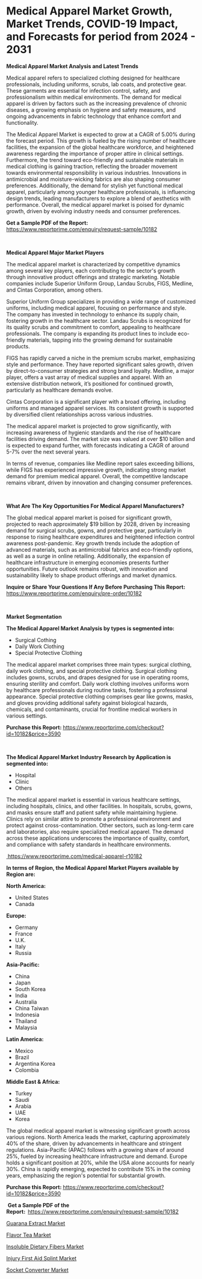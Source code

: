 <p><h1>Medical Apparel Market Growth, Market Trends, COVID-19 Impact, and Forecasts for period from 2024 - 2031</h1></p><p><strong>Medical Apparel Market Analysis and Latest Trends</strong></p>
<p><p>Medical apparel refers to specialized clothing designed for healthcare professionals, including uniforms, scrubs, lab coats, and protective gear. These garments are essential for infection control, safety, and professionalism within medical environments. The demand for medical apparel is driven by factors such as the increasing prevalence of chronic diseases, a growing emphasis on hygiene and safety measures, and ongoing advancements in fabric technology that enhance comfort and functionality.</p><p>The Medical Apparel Market is expected to grow at a CAGR of 5.00% during the forecast period. This growth is fueled by the rising number of healthcare facilities, the expansion of the global healthcare workforce, and heightened awareness regarding the importance of proper attire in clinical settings. Furthermore, the trend toward eco-friendly and sustainable materials in medical clothing is gaining traction, reflecting the broader movement towards environmental responsibility in various industries. Innovations in antimicrobial and moisture-wicking fabrics are also shaping consumer preferences. Additionally, the demand for stylish yet functional medical apparel, particularly among younger healthcare professionals, is influencing design trends, leading manufacturers to explore a blend of aesthetics with performance. Overall, the medical apparel market is poised for dynamic growth, driven by evolving industry needs and consumer preferences.</p></p>
<p><strong>Get a Sample PDF of the Report:&nbsp;</strong> <a href="https://www.reportprime.com/enquiry/request-sample/10182?utm_campaign=1551&utm_medium=2&utm_source=Github&utm_content=ia&utm_term=18102024&utm_id=medical-apparel">https://www.reportprime.com/enquiry/request-sample/10182</a></p>
<p>&nbsp;</p>
<p><strong>Medical Apparel Major Market Players</strong></p>
<p><p>The medical apparel market is characterized by competitive dynamics among several key players, each contributing to the sector's growth through innovative product offerings and strategic marketing. Notable companies include Superior Uniform Group, Landau Scrubs, FIGS, Medline, and Cintas Corporation, among others.</p><p>Superior Uniform Group specializes in providing a wide range of customized uniforms, including medical apparel, focusing on performance and style. The company has invested in technology to enhance its supply chain, fostering growth in the healthcare sector. Landau Scrubs is recognized for its quality scrubs and commitment to comfort, appealing to healthcare professionals. The company is expanding its product lines to include eco-friendly materials, tapping into the growing demand for sustainable products.</p><p>FIGS has rapidly carved a niche in the premium scrubs market, emphasizing style and performance. They have reported significant sales growth, driven by direct-to-consumer strategies and strong brand loyalty. Medline, a major player, offers a vast array of medical supplies and apparel. With an extensive distribution network, it’s positioned for continued growth, particularly as healthcare demands evolve.</p><p>Cintas Corporation is a significant player with a broad offering, including uniforms and managed apparel services. Its consistent growth is supported by diversified client relationships across various industries.</p><p>The medical apparel market is projected to grow significantly, with increasing awareness of hygienic standards and the rise of healthcare facilities driving demand. The market size was valued at over $10 billion and is expected to expand further, with forecasts indicating a CAGR of around 5-7% over the next several years.</p><p>In terms of revenue, companies like Medline report sales exceeding billions, while FIGS has experienced impressive growth, indicating strong market demand for premium medical apparel. Overall, the competitive landscape remains vibrant, driven by innovation and changing consumer preferences.</p></p>
<p>&nbsp;</p>
<p><strong>What Are The Key Opportunities For Medical Apparel Manufacturers?</strong></p>
<p><p>The global medical apparel market is poised for significant growth, projected to reach approximately $19 billion by 2028, driven by increasing demand for surgical scrubs, gowns, and protective gear, particularly in response to rising healthcare expenditures and heightened infection control awareness post-pandemic. Key growth trends include the adoption of advanced materials, such as antimicrobial fabrics and eco-friendly options, as well as a surge in online retailing. Additionally, the expansion of healthcare infrastructure in emerging economies presents further opportunities. Future outlook remains robust, with innovation and sustainability likely to shape product offerings and market dynamics.</p></p>
<p><strong>Inquire or Share Your Questions If Any Before Purchasing This Report:</strong> <a href="https://www.reportprime.com/enquiry/pre-order/10182?utm_campaign=1551&utm_medium=2&utm_source=Github&utm_content=ia&utm_term=18102024&utm_id=medical-apparel">https://www.reportprime.com/enquiry/pre-order/10182</a></p>
<p>&nbsp;</p>
<p><strong>Market Segmentation</strong></p>
<p><strong>The Medical Apparel Market Analysis by types is segmented into:</strong></p>
<p><ul><li>Surgical Cothing</li><li>Daily Work Clothing</li><li>Special Protective Clothing</li></ul></p>
<p><p>The medical apparel market comprises three main types: surgical clothing, daily work clothing, and special protective clothing. Surgical clothing includes gowns, scrubs, and drapes designed for use in operating rooms, ensuring sterility and comfort. Daily work clothing involves uniforms worn by healthcare professionals during routine tasks, fostering a professional appearance. Special protective clothing comprises gear like gowns, masks, and gloves providing additional safety against biological hazards, chemicals, and contaminants, crucial for frontline medical workers in various settings.</p></p>
<p><strong>Purchase this Report:&nbsp;</strong><a href="https://www.reportprime.com/checkout?id=10182&price=3590&utm_campaign=1551&utm_medium=2&utm_source=Github&utm_content=ia&utm_term=18102024&utm_id=medical-apparel">https://www.reportprime.com/checkout?id=10182&price=3590</a></p>
<p>&nbsp;</p>
<p><strong>The Medical Apparel Market Industry Research by Application is segmented into:</strong></p>
<p><ul><li>Hospital</li><li>Clinic</li><li>Others</li></ul></p>
<p><p>The medical apparel market is essential in various healthcare settings, including hospitals, clinics, and other facilities. In hospitals, scrubs, gowns, and masks ensure staff and patient safety while maintaining hygiene. Clinics rely on similar attire to promote a professional environment and protect against cross-contamination. Other sectors, such as long-term care and laboratories, also require specialized medical apparel. The demand across these applications underscores the importance of quality, comfort, and compliance with safety standards in healthcare environments.</p></p>
<p><a href="https://www.reportprime.com/medical-apparel-r10182?utm_campaign=1551&utm_medium=2&utm_source=Github&utm_content=ia&utm_term=18102024&utm_id=medical-apparel">&nbsp;https://www.reportprime.com/medical-apparel-r10182</a></p>
<p><strong>In terms of Region, the Medical Apparel Market Players available by Region are:</strong></p>
<p>
    <p> <strong> North America: </strong>
        <ul>
            <li>United States</li>
            <li>Canada</li>
        </ul>
        </p> 
    <p> <strong> Europe: </strong>
        <ul>
            <li>Germany</li>
            <li>France</li>
            <li>U.K.</li>
            <li>Italy</li>
            <li>Russia</li>
        </ul>
        </p> 
    <p> <strong> Asia-Pacific: </strong>
        <ul>
            <li>China</li>
            <li>Japan</li>
            <li>South Korea</li>
            <li>India</li>
            <li>Australia</li>
            <li>China Taiwan</li>
            <li>Indonesia</li>
            <li>Thailand</li>
            <li>Malaysia</li>
        </ul>
        </p> 
    <p> <strong> Latin America: </strong>
        <ul>
            <li>Mexico</li>
            <li>Brazil</li>
            <li>Argentina Korea</li>
            <li>Colombia</li>
        </ul>
        </p> 
    <p> <strong> Middle East & Africa: </strong>
        <ul>
            <li>Turkey</li>
            <li>Saudi</li>
            <li>Arabia</li>
            <li>UAE</li>
            <li>Korea</li>
        </ul>
    </p>
    </p>
<p><p>The global medical apparel market is witnessing significant growth across various regions. North America leads the market, capturing approximately 40% of the share, driven by advancements in healthcare and stringent regulations. Asia-Pacific (APAC) follows with a growing share of around 25%, fueled by increasing healthcare infrastructure and demand. Europe holds a significant position at 20%, while the USA alone accounts for nearly 30%. China is rapidly emerging, expected to contribute 15% in the coming years, emphasizing the region's potential for substantial growth.</p></p>
<p><strong>Purchase this Report: </strong><a href="https://www.reportprime.com/checkout?id=10182&price=3590&utm_campaign=1551&utm_medium=2&utm_source=Github&utm_content=ia&utm_term=18102024&utm_id=medical-apparel">https://www.reportprime.com/checkout?id=10182&price=3590</a></p>
<p>&nbsp;<strong>Get a Sample PDF of the Report:&nbsp;&nbsp;</strong><a href="https://www.reportprime.com/enquiry/request-sample/10182?utm_campaign=1551&utm_medium=2&utm_source=Github&utm_content=ia&utm_term=18102024&utm_id=medical-apparel">https://www.reportprime.com/enquiry/request-sample/10182</a></p>
<p><strong></strong></p>
<p><p><a href="https://www.linkedin.com/pulse/guarana-extract-market-size-share-trends-analysis-report-7cz9e?utm_campaign=1551&utm_medium=2&utm_source=Github&utm_content=ia&utm_term=18102024&utm_id=medical-apparel">Guarana Extract Market</a></p><p><a href="https://www.linkedin.com/pulse/flavor-tea-market-size-share-growth-analysis-type-application-6jate?utm_campaign=1551&utm_medium=2&utm_source=Github&utm_content=ia&utm_term=18102024&utm_id=medical-apparel">Flavor Tea Market</a></p><p><a href="https://www.linkedin.com/pulse/exploring-insoluble-dietary-fibers-market-dynamics-global-szcfe?utm_campaign=1551&utm_medium=2&utm_source=Github&utm_content=ia&utm_term=18102024&utm_id=medical-apparel">Insoluble Dietary Fibers Market</a></p><p><a href="https://github.com/JakirUddin511/Market-Research-Report-List-1/blob/main/injury-first-aid-splint-market.md?utm_campaign=1551&utm_medium=2&utm_source=Github&utm_content=ia&utm_term=18102024&utm_id=medical-apparel">Injury First Aid Splint Market</a></p><p><a href="https://www.linkedin.com/pulse/socket-converter-market-dynamics-application-types-emerging-8j3xe?utm_campaign=1551&utm_medium=2&utm_source=Github&utm_content=ia&utm_term=18102024&utm_id=medical-apparel">Socket Converter Market</a></p></p>